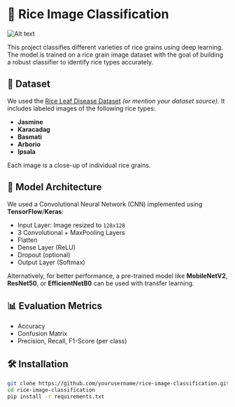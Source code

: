 # 🌾 Rice Image Classification
![Alt text]([path_or_url_to_image](https://github.com/jeevitharamsudha16/Rice-Variety-Classification-using-CNN/blob/main/rice.jpg))

This project classifies different varieties of rice grains using deep learning. The model is trained on a rice grain image dataset with the goal of building a robust classifier to identify rice types accurately.

## 📁 Dataset

We used the [Rice Leaf Disease Dataset](https://data.mendeley.com/datasets/c8f86s4cwn/2) *(or mention your dataset source)*. It includes labeled images of the following rice types:

- **Jasmine**
- **Karacadag**
- **Basmati**
- **Arborio**
- **Ipsala**

Each image is a close-up of individual rice grains.

## 🧠 Model Architecture

We used a Convolutional Neural Network (CNN) implemented using **TensorFlow**/**Keras**:

- Input Layer: Image resized to `128x128`
- 3 Convolutional + MaxPooling Layers
- Flatten
- Dense Layer (ReLU)
- Dropout (optional)
- Output Layer (Softmax)

Alternatively, for better performance, a pre-trained model like **MobileNetV2**, **ResNet50**, or **EfficientNetB0** can be used with transfer learning.

## 📊 Evaluation Metrics

- Accuracy
- Confusion Matrix
- Precision, Recall, F1-Score (per class)

## 🛠️ Installation

```bash
git clone https://github.com/yourusername/rice-image-classification.git
cd rice-image-classification
pip install -r requirements.txt
